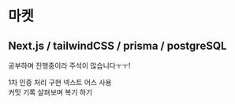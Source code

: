 # 마켓

## Next.js / tailwindCSS / prisma / postgreSQL

공부하며 진행중이라 주석이 많습니다ㅜㅜ!

1차 인증 처리 구현 넥스트 어스 사용  
커밋 기록 살펴보며 복기 하기
